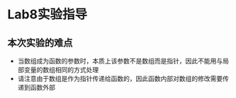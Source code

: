 # Lab8实验指导

## 本次实验的难点
- 当数组成为函数的参数时，本质上该参数不是数组而是指针，因此不能用与局部变量的数组相同的方式处理
- 请注意由于数组是作为指针传递给函数的，因此函数内部对数组的修改需要传递到函数外部